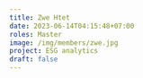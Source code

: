 ```yaml
---
title: Zwe Htet
date: 2023-06-14T04:15:48+07:00
roles: Master
image: /img/members/zwe.jpg
project: ESG analytics
draft: false
---
```



